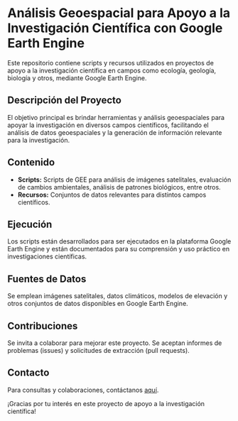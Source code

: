 # Análisis Geoespacial para Apoyo a la Investigación Científica con Google Earth Engine

Este repositorio contiene scripts y recursos utilizados en proyectos de apoyo a la investigación científica en campos como ecología, geología, biología y otros, mediante Google Earth Engine.

## Descripción del Proyecto

El objetivo principal es brindar herramientas y análisis geoespaciales para apoyar la investigación en diversos campos científicos, facilitando el análisis de datos geoespaciales y la generación de información relevante para la investigación.

## Contenido

- **Scripts:** Scripts de GEE para análisis de imágenes satelitales, evaluación de cambios ambientales, análisis de patrones biológicos, entre otros.
- **Recursos:** Conjuntos de datos relevantes para distintos campos científicos.

## Ejecución

Los scripts están desarrollados para ser ejecutados en la plataforma Google Earth Engine y están documentados para su comprensión y uso práctico en investigaciones científicas.

## Fuentes de Datos

Se emplean imágenes satelitales, datos climáticos, modelos de elevación y otros conjuntos de datos disponibles en Google Earth Engine.

## Contribuciones

Se invita a colaborar para mejorar este proyecto. Se aceptan informes de problemas (issues) y solicitudes de extracción (pull requests).

## Contacto

Para consultas y colaboraciones, contáctanos [aquí](mailto:tu_correo@example.com).

¡Gracias por tu interés en este proyecto de apoyo a la investigación científica!
